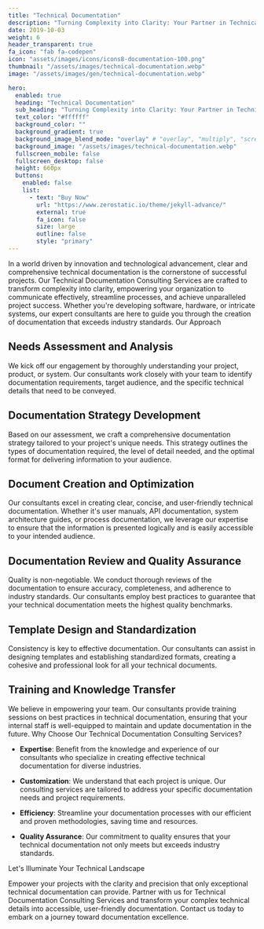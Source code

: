 ```yaml
---
title: "Technical Documentation"
description: "Turning Complexity into Clarity: Your Partner in Technical Documentation Excellence"
date: 2019-10-03
weight: 6
header_transparent: true
fa_icon: "fab fa-codepen"
icon: "assets/images/icons/icons8-documentation-100.png"
thumbnail: "/assets/images/technical-documentation.webp"
image: "/assets/images/gen/technical-documentation.webp"

hero:
  enabled: true
  heading: "Technical Documentation"
  sub_heading: "Turning Complexity into Clarity: Your Partner in Technical Documentation Excellence"
  text_color: "#ffffff"
  background_color: ""
  background_gradient: true
  background_image_blend_mode: "overlay" # "overlay", "multiply", "screen"
  background_image: "/assets/images/technical-documentation.webp"
  fullscreen_mobile: false
  fullscreen_desktop: false
  height: 660px
  buttons:
    enabled: false
    list:
      - text: "Buy Now"
        url: "https://www.zerostatic.io/theme/jekyll-advance/"
        external: true
        fa_icon: false
        size: large
        outline: false
        style: "primary"
---
```


In a world driven by innovation and technological advancement, clear and comprehensive technical documentation is the cornerstone of successful projects. Our Technical Documentation Consulting Services are crafted to transform complexity into clarity, empowering your organization to communicate effectively, streamline processes, and achieve unparalleled project success. Whether you're developing software, hardware, or intricate systems, our expert consultants are here to guide you through the creation of documentation that exceeds industry standards.
Our Approach

## Needs Assessment and Analysis

We kick off our engagement by thoroughly understanding your project, product, or system. Our consultants work closely with your team to identify documentation requirements, target audience, and the specific technical details that need to be conveyed.

## Documentation Strategy Development

Based on our assessment, we craft a comprehensive documentation strategy tailored to your project's unique needs. This strategy outlines the types of documentation required, the level of detail needed, and the optimal format for delivering information to your audience.

## Document Creation and Optimization

Our consultants excel in creating clear, concise, and user-friendly technical documentation. Whether it's user manuals, API documentation, system architecture guides, or process documentation, we leverage our expertise to ensure that the information is presented logically and is easily accessible to your intended audience.

## Documentation Review and Quality Assurance

Quality is non-negotiable. We conduct thorough reviews of the documentation to ensure accuracy, completeness, and adherence to industry standards. Our consultants employ best practices to guarantee that your technical documentation meets the highest quality benchmarks.

## Template Design and Standardization

Consistency is key to effective documentation. Our consultants can assist in designing templates and establishing standardized formats, creating a cohesive and professional look for all your technical documents.

## Training and Knowledge Transfer

We believe in empowering your team. Our consultants provide training sessions on best practices in technical documentation, ensuring that your internal staff is well-equipped to maintain and update documentation in the future.
Why Choose Our Technical Documentation Consulting Services?

- **Expertise**: Benefit from the knowledge and experience of our consultants who specialize in creating effective technical documentation for diverse industries.

- **Customization**: We understand that each project is unique. Our consulting services are tailored to address your specific documentation needs and project requirements.

- **Efficiency**: Streamline your documentation processes with our efficient and proven methodologies, saving time and resources.

- **Quality Assurance**: Our commitment to quality ensures that your technical documentation not only meets but exceeds industry standards.

Let's Illuminate Your Technical Landscape

Empower your projects with the clarity and precision that only exceptional technical documentation can provide. Partner with us for Technical Documentation Consulting Services and transform your complex technical details into accessible, user-friendly documentation. Contact us today to embark on a journey toward documentation excellence.